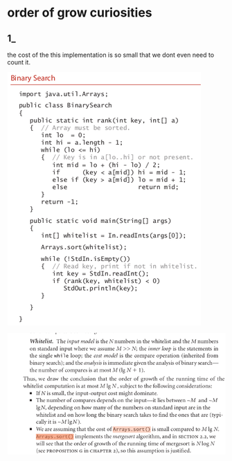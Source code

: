 # order of grow curiosities

## 1_

the cost of the this implementation is so small that we dont even need to count it.

![Image](img/example_linearitmic_doesn_not_matter.png "example linearitmic doesn not matter image")

![Image](img/linearitmicIsAlmostLikeConstant.png "linearitmic Is Almost Like Constant image")
